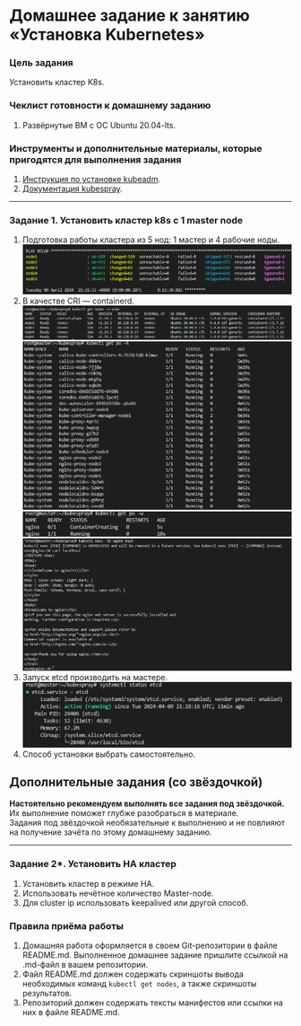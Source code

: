 # Домашнее задание к занятию «Установка Kubernetes»

### Цель задания

Установить кластер K8s.

### Чеклист готовности к домашнему заданию

1. Развёрнутые ВМ с ОС Ubuntu 20.04-lts.


### Инструменты и дополнительные материалы, которые пригодятся для выполнения задания

1. [Инструкция по установке kubeadm](https://kubernetes.io/docs/setup/production-environment/tools/kubeadm/create-cluster-kubeadm/).
2. [Документация kubespray](https://kubespray.io/).

-----

### Задание 1. Установить кластер k8s с 1 master node

1. Подготовка работы кластера из 5 нод: 1 мастер и 4 рабочие ноды.
![ScreenShot](https://github.com/estomper/devops-netology/blob/main/08-kuber/12/img/1.png)  
2. В качестве CRI — containerd.
![ScreenShot](https://github.com/estomper/devops-netology/blob/main/08-kuber/12/img/2.png)  
![ScreenShot](https://github.com/estomper/devops-netology/blob/main/08-kuber/12/img/3.png)  
![ScreenShot](https://github.com/estomper/devops-netology/blob/main/08-kuber/12/img/4.png)  
![ScreenShot](https://github.com/estomper/devops-netology/blob/main/08-kuber/12/img/5.png)  
3. Запуск etcd производить на мастере.  
![ScreenShot](https://github.com/estomper/devops-netology/blob/main/08-kuber/12/img/6.png)  
4. Способ установки выбрать самостоятельно.

## Дополнительные задания (со звёздочкой)

**Настоятельно рекомендуем выполнять все задания под звёздочкой.** Их выполнение поможет глубже разобраться в материале.   
Задания под звёздочкой необязательные к выполнению и не повлияют на получение зачёта по этому домашнему заданию. 

------
### Задание 2*. Установить HA кластер

1. Установить кластер в режиме HA.
2. Использовать нечётное количество Master-node.
3. Для cluster ip использовать keepalived или другой способ.

### Правила приёма работы

1. Домашняя работа оформляется в своем Git-репозитории в файле README.md. Выполненное домашнее задание пришлите ссылкой на .md-файл в вашем репозитории.
2. Файл README.md должен содержать скриншоты вывода необходимых команд `kubectl get nodes`, а также скриншоты результатов.
3. Репозиторий должен содержать тексты манифестов или ссылки на них в файле README.md.